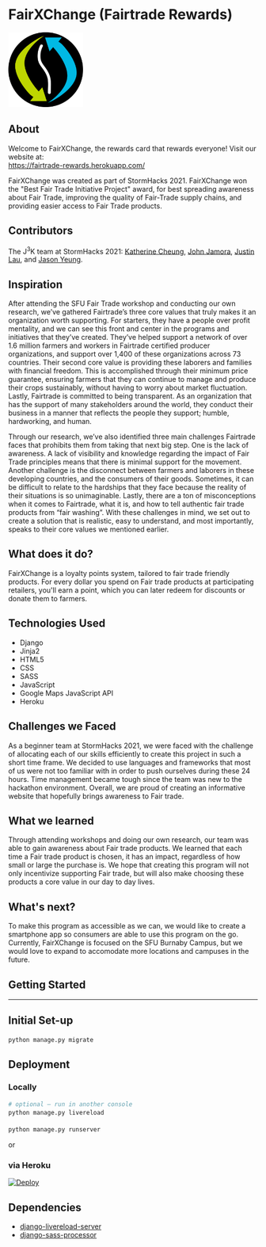 # FairXChange (Fairtrade Rewards) # 
<img src="https://github.com/jam0ra/Fairtrade-Rewards/blob/master/static/images/fairxchange_circle.png" alt="FairXChange Logo" width="30%" height="30%">  

## About ##
Welcome to FairXChange, the rewards card that rewards everyone! 
Visit our website at:  
https://fairtrade-rewards.herokuapp.com/

FairXChange was created as part of StormHacks 2021. FairXChange won the "Best Fair Trade Initiative Project" award, for best spreading awareness about Fair Trade, improving the quality of Fair-Trade supply chains, and providing easier access to Fair Trade products.

## Contributors ##
The J<sup>3</sup>K team at StormHacks 2021:
<a href="https://github.com/kcheung6" target="_blank" title="github.com/kcheung6">Katherine Cheung</a>, <a href="https://github.com/jam0ra" target="_blank" title="github.com/jam0ra">John Jamora</a>, <a href="https://github.com/KyuubiKnight" target="_blank" title="github.com/KyuubiKnight">Justin Lau</a>, and <a href="https://github.com/jsonyeung" target="_blank" title="github.com/jsonyeung">Jason Yeung</a>.  

## Inspiration ##
After attending the SFU Fair Trade workshop and conducting our own research, we’ve gathered Fairtrade’s three core values that truly makes it an organization worth supporting. For starters, they have a people over profit mentality, and we can see this front and center in the programs and initiatives that they’ve created. They’ve helped support a network of over 1.6 million farmers and workers in Fairtrade certified producer organizations, and support over 1,400 of these organizations across 73 countries. Their second core value is providing these laborers and families with financial freedom. This is accomplished through their minimum price guarantee, ensuring farmers that they can continue to manage and produce their crops sustainably, without having to worry about market fluctuation. Lastly, Fairtrade is committed to being transparent. As an organization that has the support of many stakeholders around the world, they conduct their business in a manner that reflects the people they support; humble, hardworking, and human.  

Through our research, we’ve also identified three main challenges Fairtrade faces that prohibits them from taking that next big step. One is the lack of awareness. A lack of visibility and knowledge regarding the impact of Fair Trade principles means that there is minimal support for the movement. Another challenge is the disconnect between farmers and laborers in these developing countries, and the consumers of their goods. Sometimes, it can be difficult to relate to the hardships that they face because the reality of their situations is so unimaginable. Lastly, there are a ton of misconceptions when it comes to Fairtrade, what it is, and how to tell authentic fair trade products from “fair washing”. With these challenges in mind, we set out to create a solution that is realistic, easy to understand, and most importantly, speaks to their core values we mentioned earlier. 

## What does it do? ##
FairXChange is a loyalty points system, tailored to fair trade friendly products. For every dollar you spend on Fair trade products at participating retailers, you'll earn a point, which you can later redeem for discounts or donate them to farmers.

## Technologies Used ##
- Django
- Jinja2
- HTML5
- CSS
- SASS
- JavaScript
- Google Maps JavaScript API
- Heroku


## Challenges we Faced ##
As a beginner team at StormHacks 2021, we were faced with the challenge of allocating each of our skills efficiently to create this project in such a short time frame. We decided to use languages and frameworks that most of us were not too familiar with in order to push ourselves during these 24 hours. Time management became tough since the team was new to the hackathon environment. Overall, we are proud of creating an informative website that hopefully brings awareness to Fair trade.   

## What we learned ##
Through attending workshops and doing our own research, our team was able to gain awareness about Fair trade products. We learned that each time a Fair trade product is chosen, it has an impact, regardless of how small or large the purchase is. We hope that creating this program will not only incentivize supporting Fair trade, but will also make choosing these products a core value in our day to day lives.        

## What's next? ##
To make this program as accessible as we can, we would like to create a smartphone app so consumers are able to use this program on the go. Currently, FairXChange is focused on the SFU Burnaby Campus, but we would love to expand to accomodate more locations and campuses in the future.   

## Getting Started ##
----
## Initial Set-up ##
```bash
python manage.py migrate
```

## Deployment ##
### Locally ###
```bash
# optional — run in another console
python manage.py livereload

python manage.py runserver
```
or  

### via Heroku ###
[![Deploy](https://www.herokucdn.com/deploy/button.svg)](https://heroku.com/deploy?template=https://github.com/jam0ra/Fairtrade-Rewards/)

## Dependencies ##
- [django-livereload-server](https://github.com/tjwalch/django-livereload-server)
- [django-sass-processor](https://github.com/jrief/django-sass-processor)


